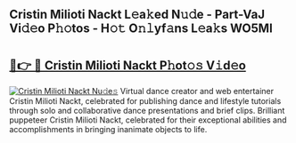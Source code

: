 ## Cristin Milioti Nackt L𝚎a𝚔ed N𝚞𝚍e - Part-VaJ Vi𝚍𝚎o P𝚑𝚘tos - H𝚘𝚝 O𝚗𝚕yf𝚊ns L𝚎a𝚔s WO5Ml

# <h2><a href="http://kf2da03.oniu.top/?m=Cristin+Milioti+Nackt">🔗👉 🔴 Cristin Milioti Nackt P𝚑ot𝚘𝚜 V𝚒d𝚎o</a></h2>

[![Cristin Milioti Nackt Nu𝚍e𝚜](https://i.imgur.com/0qMVB7G.gif)](http://kf2da03.oniu.top/?m=Cristin+Milioti+Nackt)
Virtual dance creator and web entertainer Cristin Milioti Nackt, celebrated for publishing dance and lifestyle tutorials through solo and collaborative dance presentations and brief clips. Brilliant puppeteer Cristin Milioti Nackt, celebrated for their exceptional abilities and accomplishments in bringing inanimate objects to life.  
